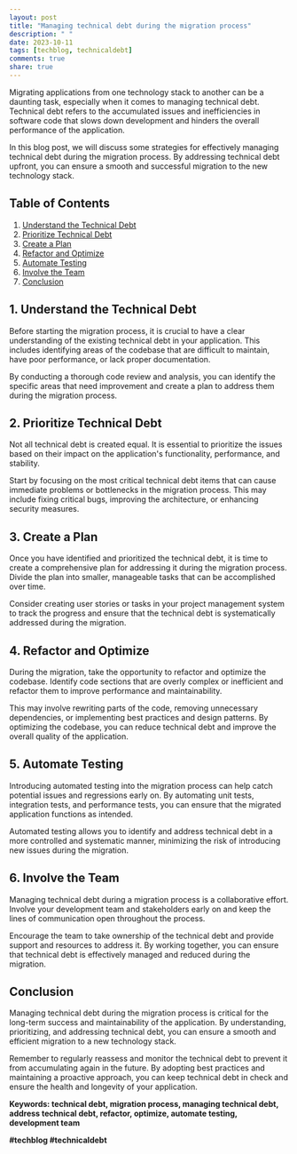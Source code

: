 ```yaml
---
layout: post
title: "Managing technical debt during the migration process"
description: " "
date: 2023-10-11
tags: [techblog, technicaldebt]
comments: true
share: true
---
```


Migrating applications from one technology stack to another can be a daunting task, especially when it comes to managing technical debt. Technical debt refers to the accumulated issues and inefficiencies in software code that slows down development and hinders the overall performance of the application.

In this blog post, we will discuss some strategies for effectively managing technical debt during the migration process. By addressing technical debt upfront, you can ensure a smooth and successful migration to the new technology stack.

## Table of Contents
1. [Understand the Technical Debt](#understand-the-technical-debt)
2. [Prioritize Technical Debt](#prioritize-technical-debt)
3. [Create a Plan](#create-a-plan)
4. [Refactor and Optimize](#refactor-and-optimize)
5. [Automate Testing](#automate-testing)
6. [Involve the Team](#involve-the-team)
7. [Conclusion](#conclusion)

## 1. Understand the Technical Debt
Before starting the migration process, it is crucial to have a clear understanding of the existing technical debt in your application. This includes identifying areas of the codebase that are difficult to maintain, have poor performance, or lack proper documentation.

By conducting a thorough code review and analysis, you can identify the specific areas that need improvement and create a plan to address them during the migration process.

## 2. Prioritize Technical Debt
Not all technical debt is created equal. It is essential to prioritize the issues based on their impact on the application's functionality, performance, and stability. 

Start by focusing on the most critical technical debt items that can cause immediate problems or bottlenecks in the migration process. This may include fixing critical bugs, improving the architecture, or enhancing security measures.

## 3. Create a Plan
Once you have identified and prioritized the technical debt, it is time to create a comprehensive plan for addressing it during the migration process. Divide the plan into smaller, manageable tasks that can be accomplished over time.

Consider creating user stories or tasks in your project management system to track the progress and ensure that the technical debt is systematically addressed during the migration. 

## 4. Refactor and Optimize
During the migration, take the opportunity to refactor and optimize the codebase. Identify code sections that are overly complex or inefficient and refactor them to improve performance and maintainability.

This may involve rewriting parts of the code, removing unnecessary dependencies, or implementing best practices and design patterns. By optimizing the codebase, you can reduce technical debt and improve the overall quality of the application.

## 5. Automate Testing
Introducing automated testing into the migration process can help catch potential issues and regressions early on. By automating unit tests, integration tests, and performance tests, you can ensure that the migrated application functions as intended.

Automated testing allows you to identify and address technical debt in a more controlled and systematic manner, minimizing the risk of introducing new issues during the migration.

## 6. Involve the Team
Managing technical debt during a migration process is a collaborative effort. Involve your development team and stakeholders early on and keep the lines of communication open throughout the process.

Encourage the team to take ownership of the technical debt and provide support and resources to address it. By working together, you can ensure that technical debt is effectively managed and reduced during the migration.

## Conclusion
Managing technical debt during the migration process is critical for the long-term success and maintainability of the application. By understanding, prioritizing, and addressing technical debt, you can ensure a smooth and efficient migration to a new technology stack.

Remember to regularly reassess and monitor the technical debt to prevent it from accumulating again in the future. By adopting best practices and maintaining a proactive approach, you can keep technical debt in check and ensure the health and longevity of your application.

**Keywords: technical debt, migration process, managing technical debt, address technical debt, refactor, optimize, automate testing, development team**

**#techblog #technicaldebt**